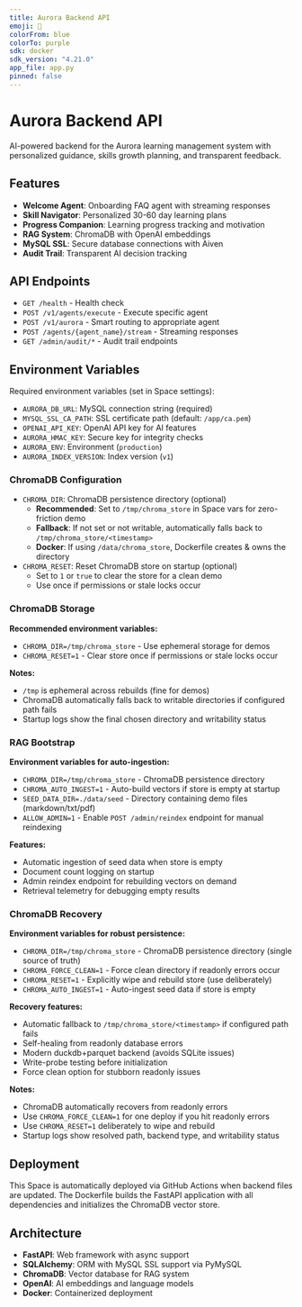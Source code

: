 ```yaml
---
title: Aurora Backend API
emoji: 🚀
colorFrom: blue
colorTo: purple
sdk: docker
sdk_version: "4.21.0"
app_file: app.py
pinned: false
---
```


# Aurora Backend API

AI-powered backend for the Aurora learning management system with personalized guidance, skills growth planning, and transparent feedback.

## Features

- **Welcome Agent**: Onboarding FAQ agent with streaming responses
- **Skill Navigator**: Personalized 30-60 day learning plans
- **Progress Companion**: Learning progress tracking and motivation
- **RAG System**: ChromaDB with OpenAI embeddings
- **MySQL SSL**: Secure database connections with Aiven
- **Audit Trail**: Transparent AI decision tracking

## API Endpoints

- `GET /health` - Health check
- `POST /v1/agents/execute` - Execute specific agent
- `POST /v1/aurora` - Smart routing to appropriate agent
- `POST /agents/{agent_name}/stream` - Streaming responses
- `GET /admin/audit/*` - Audit trail endpoints

## Environment Variables

Required environment variables (set in Space settings):

- `AURORA_DB_URL`: MySQL connection string (required)
- `MYSQL_SSL_CA_PATH`: SSL certificate path (default: `/app/ca.pem`)
- `OPENAI_API_KEY`: OpenAI API key for AI features
- `AURORA_HMAC_KEY`: Secure key for integrity checks
- `AURORA_ENV`: Environment (`production`)
- `AURORA_INDEX_VERSION`: Index version (`v1`)

### ChromaDB Configuration

- `CHROMA_DIR`: ChromaDB persistence directory (optional)
  - **Recommended**: Set to `/tmp/chroma_store` in Space vars for zero-friction demo
  - **Fallback**: If not set or not writable, automatically falls back to `/tmp/chroma_store/<timestamp>`
  - **Docker**: If using `/data/chroma_store`, Dockerfile creates & owns the directory
- `CHROMA_RESET`: Reset ChromaDB store on startup (optional)
  - Set to `1` or `true` to clear the store for a clean demo
  - Use once if permissions or stale locks occur

### ChromaDB Storage

**Recommended environment variables:**
- `CHROMA_DIR=/tmp/chroma_store` - Use ephemeral storage for demos
- `CHROMA_RESET=1` - Clear store once if permissions or stale locks occur

**Notes:**
- `/tmp` is ephemeral across rebuilds (fine for demos)
- ChromaDB automatically falls back to writable directories if configured path fails
- Startup logs show the final chosen directory and writability status

### RAG Bootstrap

**Environment variables for auto-ingestion:**
- `CHROMA_DIR=/tmp/chroma_store` - ChromaDB persistence directory
- `CHROMA_AUTO_INGEST=1` - Auto-build vectors if store is empty at startup
- `SEED_DATA_DIR=./data/seed` - Directory containing demo files (markdown/txt/pdf)
- `ALLOW_ADMIN=1` - Enable `POST /admin/reindex` endpoint for manual reindexing

**Features:**
- Automatic ingestion of seed data when store is empty
- Document count logging on startup
- Admin reindex endpoint for rebuilding vectors on demand
- Retrieval telemetry for debugging empty results

### ChromaDB Recovery

**Environment variables for robust persistence:**
- `CHROMA_DIR=/tmp/chroma_store` - ChromaDB persistence directory (single source of truth)
- `CHROMA_FORCE_CLEAN=1` - Force clean directory if readonly errors occur
- `CHROMA_RESET=1` - Explicitly wipe and rebuild store (use deliberately)
- `CHROMA_AUTO_INGEST=1` - Auto-ingest seed data if store is empty

**Recovery features:**
- Automatic fallback to `/tmp/chroma_store/<timestamp>` if configured path fails
- Self-healing from readonly database errors
- Modern duckdb+parquet backend (avoids SQLite issues)
- Write-probe testing before initialization
- Force clean option for stubborn readonly issues

**Notes:**
- ChromaDB automatically recovers from readonly errors
- Use `CHROMA_FORCE_CLEAN=1` for one deploy if you hit readonly errors
- Use `CHROMA_RESET=1` deliberately to wipe and rebuild
- Startup logs show resolved path, backend type, and writability status

## Deployment

This Space is automatically deployed via GitHub Actions when backend files are updated. The Dockerfile builds the FastAPI application with all dependencies and initializes the ChromaDB vector store.

## Architecture

- **FastAPI**: Web framework with async support
- **SQLAlchemy**: ORM with MySQL SSL support via PyMySQL
- **ChromaDB**: Vector database for RAG system
- **OpenAI**: AI embeddings and language models
- **Docker**: Containerized deployment